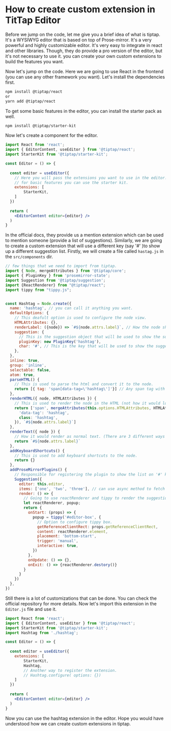 # How to create custom extension in TitTap Editor

Before we jump on the code, let me give you a brief idea of what is tiptap. It's a WYSIWYG editor that 
is based on top of Prose-mirror. It's a very powerful and highly customizable editor. It's very easy to integrate in react and 
other libraries. Though, they do provide a pro version of the editor, but it's not necessary to use it. you can create your own custom
extensions to build the features you want.

Now let's jump on the code. Here we are going to use React in the frontend (you can use any other framework you want). Let's install the dependencies first.

```bash
npm install @tiptap/react 
or
yarn add @tiptap/react
```

To get some basic features in the editor, you can install the starter pack as well.
```bash
npm install @tiptap/starter-kit
```

Now let's create a component for the editor.
```jsx
import React from 'react';
import { EditorContent, useEditor } from '@tiptap/react';
import StarterKit from '@tiptap/starter-kit';

const Editor = () => {
  
  const editor = useEditor({
    // Here you will pass the extensions you want to use in the editor.
    // for basic features you can use the starter kit.
    extensions: [
        StarterKit,
    ]
  })
  
  return (
    <EditorContent editor={editor} />
  )
}
```

In the official docs, they provide us a mention extension which can be used to mention someone (provide a list of suggestions).
Similarly, we are going to create a custom extension that will use a different key (say '#' )to show up a different suggestion list.
Firstly, we will create a file called `hastag.js` in the `src/components` dir.

```jsx
// few things that we need to import from tiptap.
import { Node, mergeAttributes } from '@tiptap/core';
import { PluginKey } from 'prosemirror-state';
import Suggestion from '@tiptap/suggestion';
import {ReactRenderer} from "@tiptap/react";
import tippy from "tippy.js";


const Hashtag = Node.create({
  name: 'hashtag', // you can call it anything you want.
  defaultOptions: {
    // This deafult option is used to configure the node view.
    HTMLAttributes: {},
    renderLabel: ({node}) => `#${node.attrs.label}`, // How the node should render in the text Editor.
    suggestion: {
      // This is the suggestion object that will be used to show the suggestions.
      pluginKey: new PluginKey('hashtag'),
      char: '#', // This is the key that will be used to show the suggestions.
    },
  },
  inline: true,
  group: 'inline',
  selectable: false,
  atom: true,
  parseHTML() {
    // This is used to parse the html and convert it to the node.
    return [{ tag: 'span[data-tag=\'hashtag\']'}] // Any span tag with attribute data-tag='hashtag' will be converted to the node.
  },
  renderHTML({ node, HTMLAttributes }) {
    // This is used to render the node in the HTML (not how it would look).
    return ['span', mergeAttributes(this.options.HTMLAttributes, HTMLAttributes, {
      'data-tag': 'hashtag',
      class: 'hashtag',
    }), `#${node.attrs.label}`]
  },
  renderText({ node }) {
    // How it would render as normal text. (There are 3 different ways to render and retrieve the data from the text editor)
    return `#${node.attrs.label}`
  },
  addKeyboardShortcuts() {
    // This is used to add keyboard shortcuts to the node.
    return {}
  },
  addProseMirrorPlugins() {
    // Responsible for registering the plugin to show the list on '#' key.
    Suggestion({
      editor: this.editor,
      items: ['one', 'two', 'three'], // can use async method to fetch list from the server.
      render: () => {
        // Going to use reactRenderer and tippy to render the suggestion box.
        let reactRenderer, popup;
        return {
          onStart: (props) => {
            popup = tippy('#editor-box', {
              // Option to configure tippy box.
              getReferenceClientRect: props.getReferenceClientRect,
              content: reactRenderer.element,
              placement: 'bottom-start',
              trigger: 'manual',
              interactive: true,
            })
          },
          onUpdate: () => {},
          onExit: () => {reactRenderer.destory()}
        }
      }
    })
  },
})
```

Still there is a lot of customizations that can be done. You can check the official repository for more details.
Now let's import this extension in the `Editor.js` file and use it.

```jsx
import React from 'react';
import { EditorContent, useEditor } from '@tiptap/react';
import StarterKit from '@tiptap/starter-kit';
import Hashtag from './hashtag';

const Editor = () => {
  
  const editor = useEditor({
    extensions: [
        StarterKit,
        Hashtag,
        // Another way to register the extension.
        // Hashtag.configure( options: {})
    ]
  })
  
  return (
    <EditorContent editor={editor} />
  )
}
```

Now you can use the hashtag extension in the editor. Hope you would have understood how we can create custom extensions in tiptap.